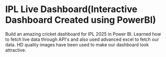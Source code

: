 # IPL Live Dashboard(Interactive Dashboard Created using PowerBI)
Build an amazing cricket dashboard for IPL 2025 in Power BI. Learned how to fetch live data through API's and also used advanced excel to fetch our data. HD quality images have been used to make our dashboard look attractive.
